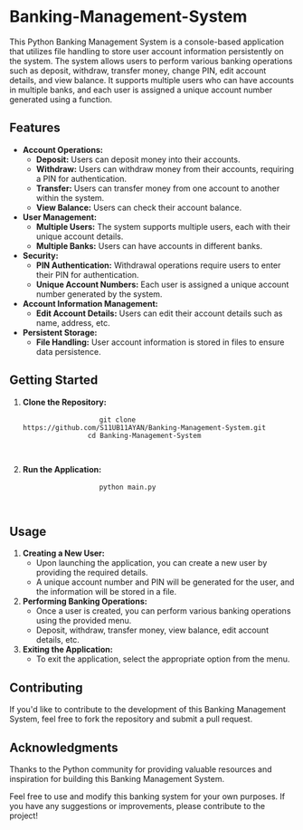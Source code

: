# Banking-Management-System
<p>This Python Banking Management System is a console-based application that utilizes file handling to store user account information persistently on the system. The system allows users to perform various banking operations such as deposit, withdraw, transfer money, change PIN, edit account details, and view balance. It supports multiple users who can have accounts in multiple banks, and each user is assigned a unique account number generated using a function.</p>
<h2>Features</h2>
<ul>
        <li><strong>Account Operations:</strong>
            <ul>
                <li><strong>Deposit:</strong> Users can deposit money into their accounts.</li>
                <li><strong>Withdraw:</strong> Users can withdraw money from their accounts, requiring a PIN for authentication.</li>
                <li><strong>Transfer:</strong> Users can transfer money from one account to another within the system.</li>
                <li><strong>View Balance:</strong> Users can check their account balance.</li>
            </ul>
        </li>
        <li><strong>User Management:</strong>
            <ul>
                <li><strong>Multiple Users:</strong> The system supports multiple users, each with their unique account details.</li>
                <li><strong>Multiple Banks:</strong> Users can have accounts in different banks.</li>
            </ul>
        </li>
        <li><strong>Security:</strong>
            <ul>
                <li><strong>PIN Authentication:</strong> Withdrawal operations require users to enter their PIN for authentication.</li>
                <li><strong>Unique Account Numbers:</strong> Each user is assigned a unique account number generated by the system.</li>
            </ul>
        </li>
        <li><strong>Account Information Management:</strong>
            <ul>
                <li><strong>Edit Account Details:</strong> Users can edit their account details such as name, address, etc.</li>
            </ul>
        </li>
        <li><strong>Persistent Storage:</strong>
            <ul>
                <li><strong>File Handling:</strong> User account information is stored in files to ensure data persistence.</li>
            </ul>
        </li>
    </ul>
    <h2>Getting Started</h2>
    <ol>
        <li><strong>Clone the Repository:</strong>
            <pre>
                <code>git clone https://github.com/S11UB11AYAN/Banking-Management-System.git
                cd Banking-Management-System
                </code>
            </pre>
        </li>
        <li><strong>Run the Application:</strong>
            <pre>
                <code>python main.py
                </code>
            </pre>
        </li>
    </ol>
    <h2>Usage</h2>
    <ol>
        <li><strong>Creating a New User:</strong>
            <ul>
                <li>Upon launching the application, you can create a new user by providing the required details.</li>
                <li>A unique account number and PIN will be generated for the user, and the information will be stored in a file.</li>
            </ul>
        </li>
        <li><strong>Performing Banking Operations:</strong>
            <ul>
                <li>Once a user is created, you can perform various banking operations using the provided menu.</li>
                <li>Deposit, withdraw, transfer money, view balance, edit account details, etc.</li>
            </ul>
        </li>
        <li><strong>Exiting the Application:</strong>
            <ul>
                <li>To exit the application, select the appropriate option from the menu.</li>
            </ul>
        </li>
    </ol>
    <h2>Contributing</h2>
    <p>If you'd like to contribute to the development of this Banking Management System, feel free to fork the repository and submit a pull request.</p>
    <h2>Acknowledgments</h2>
    <p>Thanks to the Python community for providing valuable resources and inspiration for building this Banking Management System.</p>
    
  
  <p>Feel free to use and modify this banking system for your own purposes. If you have any suggestions or improvements, please contribute to the project!</p>
    
    






    



        
